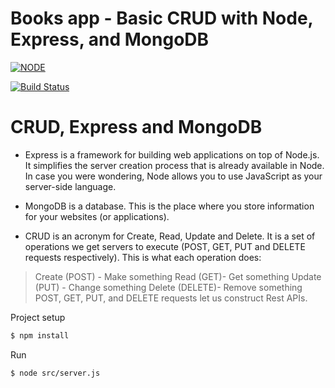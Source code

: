 # Books app - Basic CRUD with Node, Express, and MongoDB

[![NODE](https://miro.medium.com/max/600/1*NFTgwZ_TUmceZnSHCundBw.jpeg)](https://github.com/nodejs/node)

[![Build Status](https://travis-ci.org/joemccann/dillinger.svg?branch=master)](https://travis-ci.org/joemccann/dillinger)

# CRUD, Express and MongoDB

- Express is a framework for building web applications on top of Node.js. It simplifies the server creation process that is already available in Node. In case you were wondering, Node allows you to use JavaScript as your server-side language.

- MongoDB is a database. This is the place where you store information for your websites (or applications).

- CRUD is an acronym for Create, Read, Update and Delete. It is a set of operations we get servers to execute (POST, GET, PUT and DELETE requests respectively). This is what each operation does:

> Create (POST) - Make something
> Read (GET)- Get something
> Update (PUT) - Change something
> Delete (DELETE)- Remove something
> POST, GET, PUT, and DELETE requests let us construct Rest APIs.


Project setup
```sh
$ npm install
```
Run
```sh
$ node src/server.js
```

